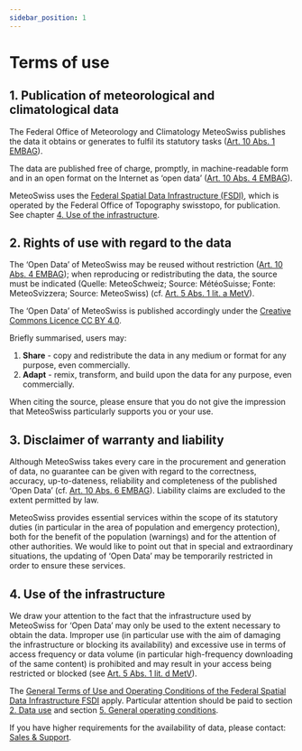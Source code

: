 ```yaml
---
sidebar_position: 1
---
```


# Terms of use

<!-- TODO: review English translation! -->

## 1. Publication of meteorological and climatological data
The Federal Office of Meteorology and Climatology MeteoSwiss publishes the data it obtains or generates to fulfil its statutory tasks ([Art. 10 Abs. 1 EMBAG](https://www.fedlex.admin.ch/eli/cc/2023/682/de#art_10)).

The data are published free of charge, promptly, in machine-readable form and in an open format on the Internet as ‘open data’ ([Art. 10 Abs. 4 EMBAG](https://www.fedlex.admin.ch/eli/cc/2023/682/de#art_10)).

MeteoSwiss uses the [Federal Spatial Data Infrastructure (FSDI)](https://www.geo.admin.ch/en/impressum-responsibilities-and-contacts), which is operated by the Federal Office of Topography swisstopo, for publication. See chapter [4. Use of the infrastructure](#4-use-of-the-infrastructure).  



## 2. Rights of use with regard to the data
The ‘Open Data’ of MeteoSwiss may be reused without restriction ([Art. 10 Abs. 4 EMBAG](https://www.fedlex.admin.ch/eli/cc/2023/682/de#art_10)); when reproducing or redistributing the data, the source must be indicated (Quelle: MeteoSchweiz; Source: MétéoSuisse; Fonte: MeteoSvizzera; Source: MeteoSwiss) (cf. [Art. 5 Abs. 1 lit. a MetV](https://www.fedlex.admin.ch/eli/cc/2024/452/de#art_5)). 

The ‘Open Data’ of MeteoSwiss is published accordingly under the [Creative Commons Licence CC BY 4.0](https://creativecommons.org/licenses/by/4.0/).

<!-- TODO: insert ![CC-BY Logo](/docs/assets/img/ccby.png) -->

Briefly summarised, users may:
1. **Share** - copy and redistribute the data in any medium or format for any purpose, even commercially.
2. **Adapt** - remix, transform, and build upon the data for any purpose, even commercially.

When citing the source, please ensure that you do not give the impression that MeteoSwiss particularly supports you or your use.



## 3. Disclaimer of warranty and liability
Although MeteoSwiss takes every care in the procurement and generation of data, no guarantee can be given with regard to the correctness, accuracy, up-to-dateness, reliability and completeness of the published ‘Open Data’ (cf. [Art. 10 Abs. 6 EMBAG](https://www.fedlex.admin.ch/eli/cc/2023/682/de#art_10)). Liability claims are excluded to the extent permitted by law. 

MeteoSwiss provides essential services within the scope of its statutory duties (in particular in the area of population and emergency protection), both for the benefit of the population (warnings) and for the attention of other authorities. We would like to point out that in special and extraordinary situations, the updating of ‘Open Data’ may be temporarily restricted in order to ensure these services. 



## 4. Use of the infrastructure
We draw your attention to the fact that the infrastructure used by MeteoSwiss for ‘Open Data’ may only be used to the extent necessary to obtain the data. Improper use (in particular use with the aim of damaging the infrastructure or blocking its availability) and excessive use in terms of access frequency or data volume (in particular high-frequency downloading of the same content) is prohibited and may result in your access being restricted or blocked (see [Art. 5 Abs. 1 lit. d MetV](https://www.fedlex.admin.ch/eli/cc/2024/452/de#art_5)).

The [General Terms of Use and Operating Conditions of the Federal Spatial Data Infrastructure FSDI](https://www.geo.admin.ch/en/general-terms-of-use-fsdi) apply. Particular attention should be paid to section [2. Data use](https://www.geo.admin.ch/en/general-terms-of-use-fsdi#2.-Data-use) and section [5. General operating conditions](https://www.geo.admin.ch/en/general-terms-of-use-fsdi#5-General-operating-conditions).

If you have higher requirements for the availability of data, please contact: [Sales & Support](https://www.meteoswiss.admin.ch/about-us/contact/contact-form.html).


